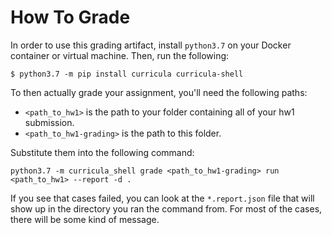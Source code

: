 # How To Grade

In order to use this grading artifact, install `python3.7` on your Docker container or virtual machine.
Then, run the following:

```
$ python3.7 -m pip install curricula curricula-shell
```

To then actually grade your assignment, you'll need the following paths:

- `<path_to_hw1>` is the path to your folder containing all of your hw1 submission.
- `<path_to_hw1-grading>` is the path to this folder.

Substitute them into the following command:

```
python3.7 -m curricula_shell grade <path_to_hw1-grading> run <path_to_hw1> --report -d .
```

If you see that cases failed, you can look at the `*.report.json` file that will show up in the directory you ran the command from.
For most of the cases, there will be some kind of message.

